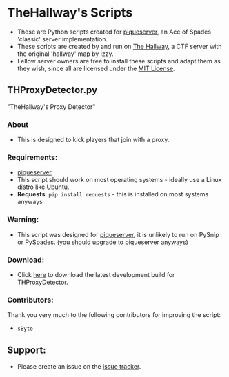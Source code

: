 # TheHallway's Scripts
* These are Python scripts created for [piqueserver](https://github.com/lokka30/THProxyDetector/issues), an Ace of Spades 'classic' server implementation.
* These scripts are created by and run on [The Hallway](https://discord.gg/ButndsdGua), a CTF server with the original 'hallway' map by izzy.
* Fellow server owners are free to install these scripts and adapt them as they wish, since all are licensed under the [MIT License](https://github.com/lokka30/TheHallwayScripts/blob/main/LICENSE).

## THProxyDetector.py
"TheHallway's Proxy Detector"

### About
* This is designed to kick players that join with a proxy.

### Requirements:
* [piqueserver](https://github.com/piqueserver/piqueserver)
* This script should work on most operating systems - ideally use a Linux distro like Ubuntu.
* **Requests**: `pip install requests` - this is installed on most systems anyways

### Warning:
* This script was designed for [piqueserver](https://github.com/piqueserver/piqueserver), it is unlikely to run on PySnip or PySpades. (you should upgrade to piqueserver anyways)

### Download:
* Click [here](https://github.com/lokka30/TheHallwayScripts/blob/main/THProxyDetector.py) to download the latest development build for THProxyDetector.

### Contributors:
Thank you very much to the following contributors for improving the script:
* `sByte`

## Support:
- Please create an issue on the [issue tracker](https://github.com/lokka30/THProxyDetector/issues).
